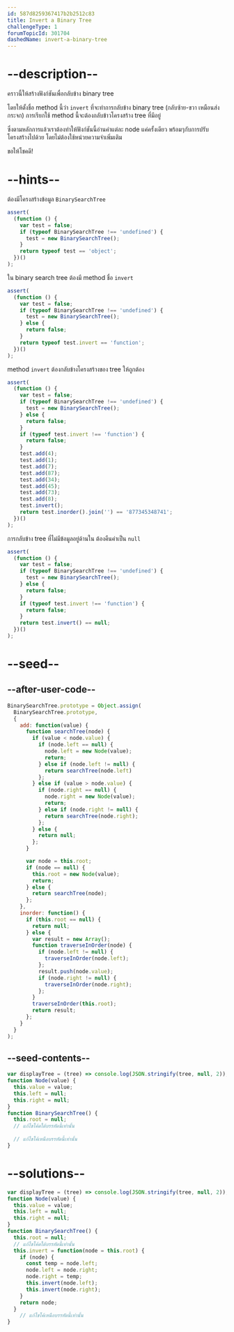 ```yaml
---
id: 587d8259367417b2b2512c83
title: Invert a Binary Tree
challengeType: 1
forumTopicId: 301704
dashedName: invert-a-binary-tree
---
```


# --description--

คราวนี้ให้สร้างฟังก์ชันเพื่อกลับข้าง binary tree 

โดยให้ตั้งชื่อ method นี้ว่า `invert` ที่จะทำการกลับข้าง binary tree (กลับซ้าย-ขวา เหมือนส่งกระจก) การเรียกใช้ method นี้จะต้องกลับข้าวโครงสร้าง tree ที่มีอยู่ 

ซึ่งตามหลักการแล้วเราต้องทำให้ฟังก์ชันนี้อ่านค่าแต่ละ node แค่ครั้งเดียว พร้อมๆกับการปรับโครงสร้างไปด้วย โดยไม่ต้องใช้หน่วยความจำเพิ่มเติม 

ขอให้โชคดี!

# --hints--

ต้องมีโครงสร้างข้อมูล `BinarySearchTree`

```js
assert(
  (function () {
    var test = false;
    if (typeof BinarySearchTree !== 'undefined') {
      test = new BinarySearchTree();
    }
    return typeof test == 'object';
  })()
);
```

ใน binary search tree ต้องมี method ชื่อ `invert`

```js
assert(
  (function () {
    var test = false;
    if (typeof BinarySearchTree !== 'undefined') {
      test = new BinarySearchTree();
    } else {
      return false;
    }
    return typeof test.invert == 'function';
  })()
);
```

method `invert` ต้องกลับข้างโครงสร้างของ tree ให้ถูกต้อง

```js
assert(
  (function () {
    var test = false;
    if (typeof BinarySearchTree !== 'undefined') {
      test = new BinarySearchTree();
    } else {
      return false;
    }
    if (typeof test.invert !== 'function') {
      return false;
    }
    test.add(4);
    test.add(1);
    test.add(7);
    test.add(87);
    test.add(34);
    test.add(45);
    test.add(73);
    test.add(8);
    test.invert();
    return test.inorder().join('') == '877345348741';
  })()
);
```

การกลับข้าง tree ที่ไม่มีข้อมูลอยู่ด้านใน ต้องคืนค่าเป็น `null`

```js
assert(
  (function () {
    var test = false;
    if (typeof BinarySearchTree !== 'undefined') {
      test = new BinarySearchTree();
    } else {
      return false;
    }
    if (typeof test.invert !== 'function') {
      return false;
    }
    return test.invert() == null;
  })()
);
```

# --seed--

## --after-user-code--

```js
BinarySearchTree.prototype = Object.assign(
  BinarySearchTree.prototype,
  {
    add: function(value) {
      function searchTree(node) {
        if (value < node.value) {
          if (node.left == null) {
            node.left = new Node(value);
            return;
          } else if (node.left != null) {
            return searchTree(node.left)
          };
        } else if (value > node.value) {
          if (node.right == null) {
            node.right = new Node(value);
            return;
          } else if (node.right != null) {
            return searchTree(node.right);
          };
        } else {
          return null;
        };
      }

      var node = this.root;
      if (node == null) {
        this.root = new Node(value);
        return;
      } else {
        return searchTree(node);
      };
    },
    inorder: function() {
      if (this.root == null) {
        return null;
      } else {
        var result = new Array();
        function traverseInOrder(node) {
          if (node.left != null) {
            traverseInOrder(node.left);
          };
          result.push(node.value);
          if (node.right != null) {
            traverseInOrder(node.right);
          };
        }
        traverseInOrder(this.root);
        return result;
      };
    }
  }
);
```

## --seed-contents--

```js
var displayTree = (tree) => console.log(JSON.stringify(tree, null, 2));
function Node(value) {
  this.value = value;
  this.left = null;
  this.right = null;
}
function BinarySearchTree() {
  this.root = null;
  // แก้ไขโค้ดใต้บรรทัดนี้เท่านั้น
  
  // แก้ไขโค้เหนือบรรทัดนี้เท่านั้น
}
```

# --solutions--

```js
var displayTree = (tree) => console.log(JSON.stringify(tree, null, 2));
function Node(value) {
  this.value = value;
  this.left = null;
  this.right = null;
}
function BinarySearchTree() {
  this.root = null;
  // แก้ไขโค้ดใต้บรรทัดนี้เท่านั้น
  this.invert = function(node = this.root) {
    if (node) {
      const temp = node.left;
      node.left = node.right;
      node.right = temp;
      this.invert(node.left);
      this.invert(node.right);
    }
    return node;
  }
    // แก้ไขโค้เหนือบรรทัดนี้เท่านั้น
}
```
